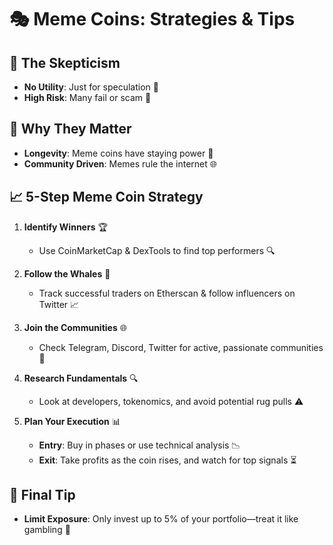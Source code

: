# 🎭 Meme Coins: Strategies & Tips

## 🤔 The Skepticism
- **No Utility**: Just for speculation 🧐
- **High Risk**: Many fail or scam 🚨

## 🚀 Why They Matter
- **Longevity**: Meme coins have staying power 🌟
- **Community Driven**: Memes rule the internet 🌐

## 📈 5-Step Meme Coin Strategy

1. **Identify Winners** 🏆
   - Use CoinMarketCap & DexTools to find top performers 🔍

2. **Follow the Whales** 🐋
   - Track successful traders on Etherscan & follow influencers on Twitter 📈

3. **Join the Communities** 🌐
   - Check Telegram, Discord, Twitter for active, passionate communities 💬

4. **Research Fundamentals** 🔍
   - Look at developers, tokenomics, and avoid potential rug pulls ⚠️

5. **Plan Your Execution** 📊
   - **Entry**: Buy in phases or use technical analysis 📉
   - **Exit**: Take profits as the coin rises, and watch for top signals ⏳

## 📝 Final Tip
- **Limit Exposure**: Only invest up to 5% of your portfolio—treat it like gambling 🎰
